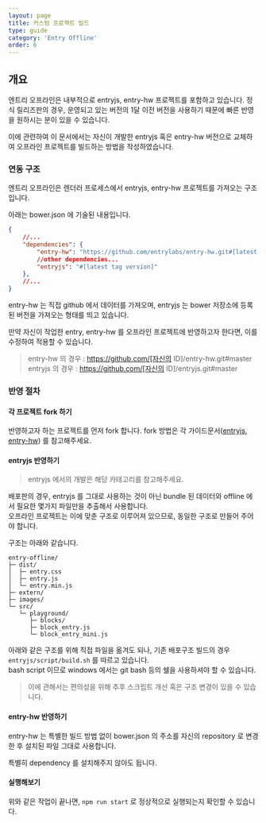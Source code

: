 ```yaml
---
layout: page
title: 커스텀 프로젝트 빌드
type: guide
category: 'Entry Offline'
order: 6
---
```


## 개요

엔트리 오프라인은 내부적으로 entryjs, entry-hw 프로젝트를 포함하고 있습니다. 
정식 릴리즈판의 경우, 운영되고 있는 버전의 1달 이전 버전을 사용하기 때문에 빠른 반영을 원하시는 분이 있을 수 있습니다.

이에 관련하여 이 문서에서는 자신이 개발한 entryjs 혹은 entry-hw 버전으로 교체하여 오프라인 프로젝트를 빌드하는 방법을 작성하였습니다.

### 연동 구조
 
엔트리 오프라인은 렌더러 프로세스에서 entryjs, entry-hw 프로젝트를 가져오는 구조입니다.
 
아래는 bower.json 에 기술된 내용입니다.
 
```json
{
    //...
    "dependencies": {
        "entry-hw": "https://github.com/entrylabs/entry-hw.git#[latest tag version]",
        //other dependencies...
        "entryjs": "#[latest tag version]"
    },
    //...
}
```
entry-hw 는 직접 github 에서 데이터를 가져오며, entryjs 는 bower 저장소에 등록된 버전을 가져오는 형태를 띄고 있습니다.

만약 자신이 작업한 entry, entry-hw 를 오프라인 프로젝트에 반영하고자 한다면, 이를 수정하여 적용할 수 있습니다.
  
> entry-hw 의 경우 : https://github.com/[자신의 ID]/entry-hw.git#master
> entryjs 의 경우 : https://github.com/[자신의 ID]/entryjs.git#master

### 반영 절차

#### 각 프로젝트 fork 하기

반영하고자 하는 프로젝트를 먼저 fork 합니다. fork 방법은 각 가이드문서([entryjs](/docs/guide/entryjs/2018-03-09-getting_started.html), [entry-hw](/docs/guide/entry-hw/2016-05-01-getting_started.html))
를 참고해주세요.

#### entryjs 반영하기

> entryjs 에서의 개발은 해당 카테고리를 참고해주세요.

배포판의 경우, entryjs 를 그대로 사용하는 것이 아닌 bundle 된 데이터와 offline 에서 필요한 몇가지 파일만을 추출해서 사용합니다.  
오프라인 프로젝트는 이에 맞춘 구조로 이루어져 있으므로, 동일한 구조로 만들어 주어야 합니다.

구조는 아래와 같습니다.

```text
entry-offline/
├─ dist/
│  ├─ entry.css
│  ├─ entry.js
│  └─ entry.min.js
├─ extern/
├─ images/
└─ src/
   └─ playground/
      ├─ blocks/
      ├─ block_entry.js
      └─ block_entry_mini.js
```

아래와 같은 구조를 위해 직접 파일을 옮겨도 되나, 기존 배포구조 빌드의 경우 `entryjs/script/build.sh` 를 따르고 있습니다.  
bash script 이므로 windows 에서는 git bash 등의 쉘을 사용하셔야 할 수 있습니다.

> 이에 관해서는 편의성을 위해 추후 스크립트 개선 혹은 구조 변경이 있을 수 있습니다.

#### entry-hw 반영하기

entry-hw 는 특별한 빌드 방법 없이 bower.json 의 주소를 자신의 repository 로 변경 한 후 설치된 파일 그대로 사용합니다.

특별히 dependency 를 설치해주지 않아도 됩니다.

#### 실행해보기

위와 같은 작업이 끝나면, `npm run start` 로 정상적으로 실행되는지 확인할 수 있습니다.